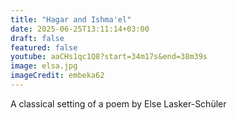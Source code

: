 ```yaml
---
title: "Hagar and Ishma'el"
date: 2025-06-25T13:11:14+03:00
draft: false
featured: false
youtube: aaCHs1qc1Q8?start=34m17s&end=38m39s
image: elsa.jpg
imageCredit: embeka62
---
```

A classical setting of a poem by Else Lasker-Schüler
<!--more-->